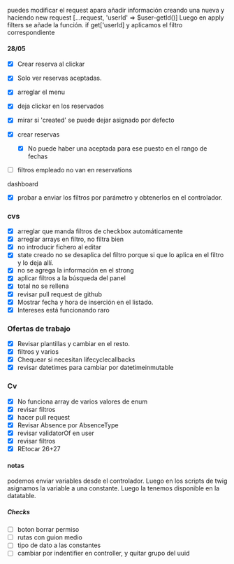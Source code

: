 
puedes modificar el request apara añadir información creando una nueva y haciendo new request [...request, 'userId' => $user-getId()]
Luego en apply filters se añade la función. if get['userId] y aplicamos el filtro correspondiente


#### 28/05
- [x] Crear reserva al clickar
- [x] Solo ver reservas aceptadas.
- [x] arreglar el menu
- [x] deja clickar en los reservados
- [x] mirar si 'created' se puede dejar asignado por defecto
- [x] crear reservas
	- [x] No puede haber una aceptada para ese puesto en el rango de fechas
- [ ] filtros empleado no van en reservations


dashboard
 - [x] probar a enviar los filtros por parámetro y obtenerlos en el controlador.

### cvs
 - [x] arreglar que manda filtros de checkbox automáticamente
 - [x] arreglar arrays en filtro, no filtra bien
 - [x] no introducir fichero al editar
 - [x] state creado no se desaplica del filtro porque si que lo aplica en el filtro y lo deja allí.
 - [x] no se agrega la información en el strong
 - [x] aplicar filtros a la búsqueda del panel
 - [x] total no se rellena
 - [x] revisar pull request de github
 - [x] Mostrar fecha y hora de inserción en el listado.
 - [x] Intereses está funcionando raro
 ### Ofertas de trabajo
 - [x] Revisar plantillas y cambiar en el resto.
 - [x] filtros y varios
 - [x] Chequear si necesitan lifecyclecallbacks
 - [x] revisar datetimes para cambiar por datetimeinmutable
### Cv 
 - [x] No funciona array de varios valores de enum
 - [x] revisar filtros
 - [x] hacer pull request
 - [x] Revisar Absence por AbsenceType
 - [x] revisar validatorOf en user
 - [x] revisar filtros
- [x] REtocar 26+27
#### notas
podemos enviar variables desde el controlador.
Luego en los scripts de twig asignamos la variable a una constante.
Luego la tenemos disponible en la datatable.

##### Checks
- [ ] boton borrar permiso
- [ ] rutas con guion medio
- [ ] tipo de dato a las constantes
- [ ] cambiar por indentifier en controller, y quitar grupo del uuid